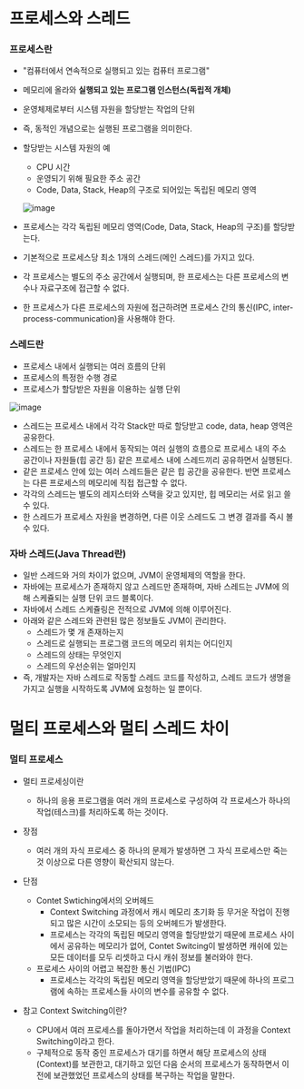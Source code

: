 <h1> 프로세스와 스레드</h1>

<h3> 프로세스란 </h3>

- "컴퓨터에서 연속적으로 실행되고 있는 컴퓨터 프로그램"
- 메모리에 올라와 <b> 실행되고 있는 프로그램 인스턴스(독립적 개체) </b>
- 운영체제로부터 시스템 자원을 할당받는 작업의 단위
- 즉, 동적인 개념으로는 실행된 프로그램을 의미한다.
- 할당받는 시스템 자원의 예
  - CPU 시간
  - 운영되기 위해 필요한 주소 공간
  - Code, Data, Stack, Heap의 구조로 되어있는 독립된 메모리 영역
 
  ![image](https://github.com/youbeen2798/CS-study_for_interview/assets/62228401/1bb9069f-4b27-4a8f-be5b-efc568a95af4)

- 프로세스는 각각 독립된 메모리 영역(Code, Data, Stack, Heap의 구조)를 할당받는다.
- 기본적으로 프로세스당 최소 1개의 스레드(메인 스레드)를 가지고 있다.
- 각 프로세스는 별도의 주소 공간에서 실행되며, 한 프로세스는 다른 프로세스의 변수나 자료구조에 접근할 수 없다.
- 한 프로세스가 다른 프로세스의 자원에 접근하려면 프로세스 간의 통신(IPC, inter-process-communication)을 사용해야 한다.

<h3> 스레드란 </h3>

- 프로세스 내에서 실행되는 여러 흐름의 단위
- 프로세스의 특정한 수행 경로
- 프로세스가 할당받은 자원을 이용하는 실행 단위

![image](https://github.com/youbeen2798/CS-study_for_interview/assets/62228401/6dd094c5-deae-4a5b-aed3-edd7faac8dca)

- 스레드는 프로세스 내에서 각각 Stack만 따로 할당받고 code, data, heap 영역은 공유한다.
- 스레드는 한 프로세스 내에서 동작되는 여러 실행의 흐름으로 프로세스 내의 주소 공간이나 자원들(힙 공간 등) 같은 프로세스 내에 스레드끼리 공유하면서 실행된다.
- 같은 프로세스 안에 있는 여러 스레드들은 같은 힙 공간을 공유한다. 반면 프로세스는 다른 프로세스의 메모리에 직접 접근할 수 없다.
- 각각의 스레드는 별도의 레지스터와 스택을 갖고 있지만, 힙 메모리는 서로 읽고 쓸 수 있다.
- 한 스레드가 프로세스 자원을 변경하면, 다른 이웃 스레드도 그 변경 결과를 즉시 볼 수 있다.

<h3> 자바 스레드(Java Thread란) </h3>

- 일반 스레드와 거의 차이가 없으며, JVM이 운영체제의 역할을 한다.
- 자바에는 프로세스가 존재하지 않고 스레드만 존재하며, 자바 스레드는 JVM에 의해 스케쥴되는 실행 단위 코드 블록이다.
- 자바에서 스레드 스케쥴링은 전적으로 JVM에 의해 이루어진다.
- 아래와 같은 스레드와 관련된 많은 정보들도 JVM이 관리한다.
  - 스레드가 몇 개 존재하는지
  - 스레드로 실행되는 프로그램 코드의 메모리 위치는 어디인지
  - 스레드의 상태는 무엇인지
  - 스레드의 우선순위는 얼마인지
- 즉, 개발자는 자바 스레드로 작동할 스레드 코드를 작성하고, 스레드 코드가 생명을 가지고 실행을 시작하도록 JVM에 요청하는 일 뿐이다.

<h1> 멀티 프로세스와 멀티 스레드 차이</h1>

<h3> 멀티 프로세스 </h3>

- 멀티 프로세싱이란
  - 하나의 응용 프로그램을 여러 개의 프로세스로 구성하여 각 프로세스가 하나의 작업(테스크)를 처리하도록 하는 것이다.
- 장점
  - 여러 개의 자식 프로세스 중 하나의 문제가 발생하면 그 자식 프로세스만 죽는 것 이상으로 다른 영향이 확산되지 않는다.
- 단점
  - Contet Swtiching에서의 오버헤드
      - Context Switching 과정에서 캐시 메모리 초기화 등 무거운 작업이 진행되고 많은 시간이 소모되는 등의 오버헤드가 발생한다.
      - 프로세스는 각각의 독립된 메모리 영역을 할당받았기 때문에 프로세스 사이에서 공유하는 메모리가 없어, Contet Switcing이 발생하면 캐쉬에 있는 모든 데이터를 모두 리셋하고 다시 캐쉬 정보를 불러와야 한다.
  - 프로세스 사이의 어렵고 복잡한 통신 기법(IPC)
      - 프로세스는 각각의 독립된 메모리 영역을 할당받았기 때문에 하나의 프로그램에 속하는 프로세스들 사이의 변수를 공유할 수 없다.
   
- 참고 Context Switching이란?
    - CPU에서 여러 프로세스를 돌아가면서 작업을 처리하는데 이 과정을 Context Switching이라고 한다.
    - 구체적으로 동작 중인 프로세스가 대기를 하면서 해당 프로세스의 상태(Context)를 보관한고, 대기하고 있던 다음 순서의 프로세스가 동작하면서 이전에 보관했었던 프로세스의 상태를 복구하는 작업을 말한다.
